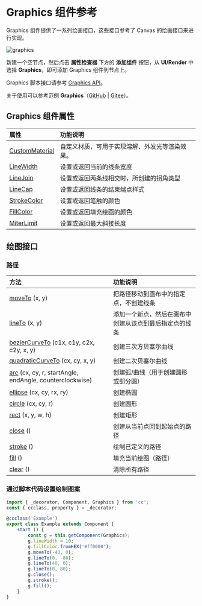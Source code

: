 # Graphics 组件参考

Graphics 组件提供了一系列绘画接口，这些接口参考了 Canvas 的绘画接口来进行实现。

![graphics](graphics/graphics.png)

新建一个空节点，然后点击 **属性检查器** 下方的 **添加组件** 按钮，从 **UI/Render** 中选择 **Graphics**，即可添加 Graphics 组件到节点上。

Graphics 脚本接口请参考 [Graphics API](__APIDOC__/zh/#/docs/3.4/zh/ui/Class/Graphics)。

关于使用可以参考范例 **Graphics**（[GitHub](https://github.com/cocos/cocos-test-projects/tree/v3.4/assets/cases/ui/14.graphics) | [Gitee](https://gitee.com/mirrors_cocos-creator/test-cases-3d/tree/v3.4/assets/cases/ui/14.graphics)）。

## Graphics 组件属性

| 属性 |   功能说明 |
| :------------- | :---------- |
| [CustomMaterial](../engine/ui-material.md)| 自定义材质，可用于实现溶解、外发光等渲染效果。 |
| [LineWidth](graphics/lineWidth.md) | 设置或返回当前的线条宽度 |
| [LineJoin](graphics/lineJoin.md)             | 设置或返回两条线相交时，所创建的拐角类型 |
| [LineCap](graphics/lineCap.md)               | 设置或返回线条的结束端点样式 |
| [StrokeColor](graphics/strokeColor.md)       | 设置或返回笔触的颜色 |
| [FillColor](graphics/fillColor.md)           | 设置或返回填充绘画的颜色 |
| [MiterLimit](graphics/miterLimit.md)         | 设置或返回最大斜接长度 |

## 绘图接口

### 路径

| 方法 |   功能说明  |
| :------------- | :---------- |
| [moveTo](graphics/moveTo.md) (x, y) | 把路径移动到画布中的指定点，不创建线条 |
| [lineTo](graphics/lineTo.md) (x, y) | 添加一个新点，然后在画布中创建从该点到最后指定点的线条 |
| [bezierCurveTo](graphics/bezierCurveTo.md) (c1x, c1y, c2x, c2y, x, y) | 创建三次方贝塞尔曲线 |
| [quadraticCurveTo](graphics/quadraticCurveTo.md) (cx, cy, x, y) | 创建二次贝塞尔曲线 |
| [arc](graphics/arc.md) (cx, cy, r, startAngle, endAngle, counterclockwise) | 创建弧/曲线（用于创建圆形或部分圆） |
| [ellipse](graphics/ellipse.md) (cx, cy, rx, ry) | 创建椭圆 |
| [circle](graphics/circle.md) (cx, cy, r) | 创建圆形 |
| [rect](graphics/rect.md) (x, y, w, h) | 创建矩形 |
| [close](graphics/close.md) () | 创建从当前点回到起始点的路径 |
| [stroke](graphics/stroke.md) () | 绘制已定义的路径 |
| [fill](graphics/fill.md) () | 填充当前绘图（路径） |
| [clear](graphics/clear.md) () | 清除所有路径 |

### 通过脚本代码设置绘制图案

```ts
import { _decorator, Component, Graphics } from 'cc';
const { ccclass, property } = _decorator;

@ccclass('Example')
export class Example extends Component {
    start () {
        const g = this.getComponent(Graphics);
        g.lineWidth = 10;
        g.fillColor.fromHEX('#ff0000');
        g.moveTo(-40, 0);
        g.lineTo(0, -80);
        g.lineTo(40, 0);
        g.lineTo(0, 80);
        g.close();
        g.stroke();
        g.fill();
    }
}
```
